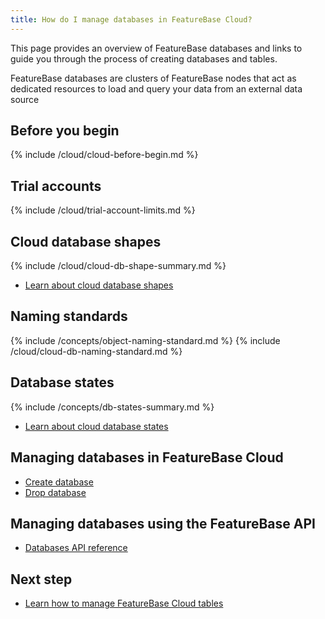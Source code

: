 ```yaml
---
title: How do I manage databases in FeatureBase Cloud?
---
```


This page provides an overview of FeatureBase databases and links to guide you through the process of creating databases and tables.

FeatureBase databases are clusters of FeatureBase nodes that act as dedicated resources to load and query your data from an external data source

## Before you begin

{% include /cloud/cloud-before-begin.md %}

## Trial accounts

{% include /cloud/trial-account-limits.md %}

## Cloud database shapes

{% include /cloud/cloud-db-shape-summary.md %}

* [Learn about cloud database shapes](/cloud/cloud-databases/cloud-db-shape)

## Naming standards

{% include /concepts/object-naming-standard.md %}
{% include /cloud/cloud-db-naming-standard.md %}

## Database states

{% include /concepts/db-states-summary.md %}

* [Learn about cloud database states](/cloud/cloud-databases/cloud-db-states)

## Managing databases in FeatureBase Cloud

* [Create database](/cloud/cloud-databases/cloud-db-create)
* [Drop database](/cloud/cloud-databases/cloud-db-delete)

## Managing databases using the FeatureBase API

* [Databases API reference](https://api-docs-featurebase-cloud.redoc.ly/v2#tag/Databases)

## Next step

* [Learn how to manage FeatureBase Cloud tables](/cloud/cloud-data-ingestion/tables)

<!-- change this once the new tables content goes in
* [Learn how to manage FeatureBase Cloud tables](/cloud/cloud-tables/cloud-table-manage)
-->
